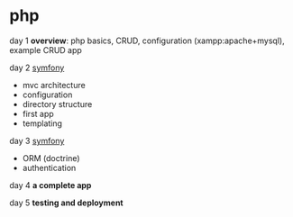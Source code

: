# php

day 1 **overview**: php basics, CRUD, configuration (xampp:apache+mysql), example CRUD app

day 2 [symfony](https://symfony.com/)
 * mvc architecture
 * configuration 
 * directory structure
 * first app
 * templating
 
day 3 [symfony](https://symfony.com/)
 * ORM (doctrine) 
 * authentication
 
day 4 **a complete app**

day 5 **testing and deployment**
